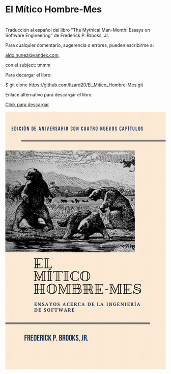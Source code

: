 # El Mítico Hombre-Mes
#
 Traducción al español del libro "The Mythical Man-Month: Essays on
 Software Engineering" de  Frederick P. Brooks, Jr.

 Para cualquier comentario, sugerencia o errores, pueden escribirme a:

  aldo.nunez@yandex.com, 
  
  con el subject: tmmm

 Para decargar el libro:
 
 $ git clone https://github.com/lizard20/El_Mitico_Hombre-Mes.git

Enlace alternativo para descargar el libro: 

[Click para descargar](https://drive.google.com/file/d/1u93PeHRWUm1fGGlrfPxd6Ck6FMOQpuqs/view?usp=share_link)

<p align="center">
<img src="portada.png" width="578" height="808">
</p>

